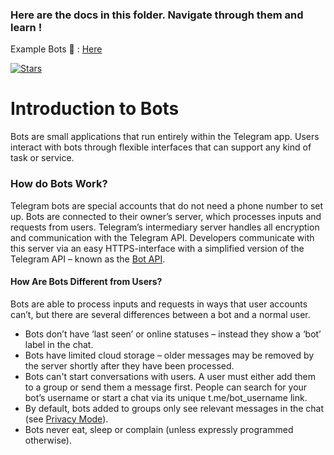 
<h3>Here are the docs in this folder. Navigate through them and learn !</h3>
Example Bots 🤖 : <a href="https://github.com/NodejsCodes/NodejsCodes/example">Here</a>

[![Stars](https://img.shields.io/github/stars/NodejsCodes/NodejsCodes?style=flat-square&color=yellow)](https://github.com/LEGEND-AI/LEGENDBOT/stargazers)
<br>
# Introduction to Bots
Bots are small applications that run entirely within the Telegram app. Users interact with bots through flexible interfaces that can support any kind of task or service.

### How do Bots Work?
Telegram bots are special accounts that do not need a phone number to set up.
Bots are connected to their owner’s server, which processes inputs and requests from users.
Telegram’s intermediary server handles all encryption and communication with the Telegram API.
Developers communicate with this server via an easy HTTPS-interface with a simplified version of the Telegram API – known as the [Bot API](https://core.telegram.org/bots/api).

<h4>How Are Bots Different from Users?</h4>
Bots are able to process inputs and requests in ways that user accounts can’t, but there are several differences between a bot and a normal user.

<ul>
  <li>Bots don’t have ‘last seen’ or online statuses – instead they show a ‘bot’ label in the chat.
  <li>Bots have limited cloud storage – older messages may be removed by the server shortly after they have been processed.
  <li>Bots can't start conversations with users. A user must either add them to a group or send them a message first. People can search for your bot’s username or start a chat via its unique t.me/bot_username link.
  <li>By default, bots added to groups only see relevant messages in the chat (see <a href="https://core.telegram.org/bots/features#privacy-mode">Privacy Mode</a>).
  <li>Bots never eat, sleep or complain (unless expressly programmed otherwise).
</ul>

